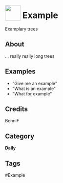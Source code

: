 # <img src="https://raw.githack.com/FortAwesome/Font-Awesome/master/svgs/solid/tree.svg" card_color="#40DBB0" width="50" height="50" style="vertical-align:bottom"/> Example
Examplary trees

## About
... really really long trees

## Examples
* "Give me an example"
* "What is an example"
* "What for example"

## Credits
BenniF

## Category
**Daily**

## Tags
#Example

